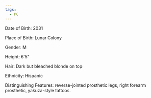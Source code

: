 ```yaml
---
tags:
  - PC
---
```

Date of Birth: 2031

Place of Birth: Lunar Colony

Gender: M

Height: 6'5"

Hair: Dark but bleached blonde on top

Ethnicity: Hispanic

Distinguishing Features: reverse-jointed prosthetic legs, right forearm prosthetic, yakuza-style tattoos.
